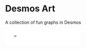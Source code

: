 # Desmos Art
A collection of fun graphs in Desmos

![](https://github.com/ljd124/Desmos-art/blob/main/Ripples%202.gif)
